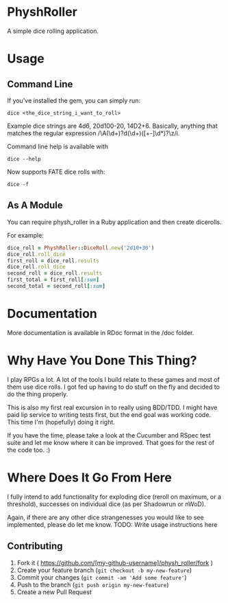 PhyshRoller
===========

A simple dice rolling application.

Usage
=====

Command Line
------------

If you've installed the gem, you can simply run:

```
dice <the_dice_string_i_want_to_roll>
```

Example dice strings are 4d6, 20d100-20, 14D2+6. Basically, anything that matches the regular expression /\A(\d+)?d(\d+)([\+-]\d*)?\z/i.

Command line help is available with

```
dice --help
```

Now supports FATE dice rolls with:

```
dice -f
```

As A Module
-----------

You can require physh_roller in a Ruby application and then create dicerolls.

For example:

```ruby
dice_roll = PhyshRoller::DiceRoll.new('2d10+30')
dice_roll.roll_dice
first_roll = dice_roll.results
dice_roll.roll_dice
second_roll = dice_roll.results
first_total = first_roll[:sum]
second_total = second_roll[:sum]
```

Documentation
=============

More documentation is available in RDoc format in the /doc folder.

Why Have You Done This Thing?
=============================

I play RPGs a lot. A lot of the tools I build relate to these games and most of them use dice rolls. I got fed up having to do stuff on the fly and decided to do the thing properly.

This is also my first real excursion in to really using BDD/TDD. I might have paid lip service to writing tests first, but the end goal was working code. This time I'm (hopefully) doing it right.

If you have the time, please take a look at the Cucumber and RSpec test suite and let me know where it can be improved. That goes for the rest of the code too. :)

Where Does It Go From Here
==========================

I fully intend to add functionality for exploding dice (reroll on maximum, or a threshold), successes on individual dice (as per Shadowrun or nWoD).

Again, if there are any other dice strangenesses you would like to see implemented, please do let me know.
TODO: Write usage instructions here

## Contributing

1. Fork it ( https://github.com/[my-github-username]/physh_roller/fork )
2. Create your feature branch (`git checkout -b my-new-feature`)
3. Commit your changes (`git commit -am 'Add some feature'`)
4. Push to the branch (`git push origin my-new-feature`)
5. Create a new Pull Request
